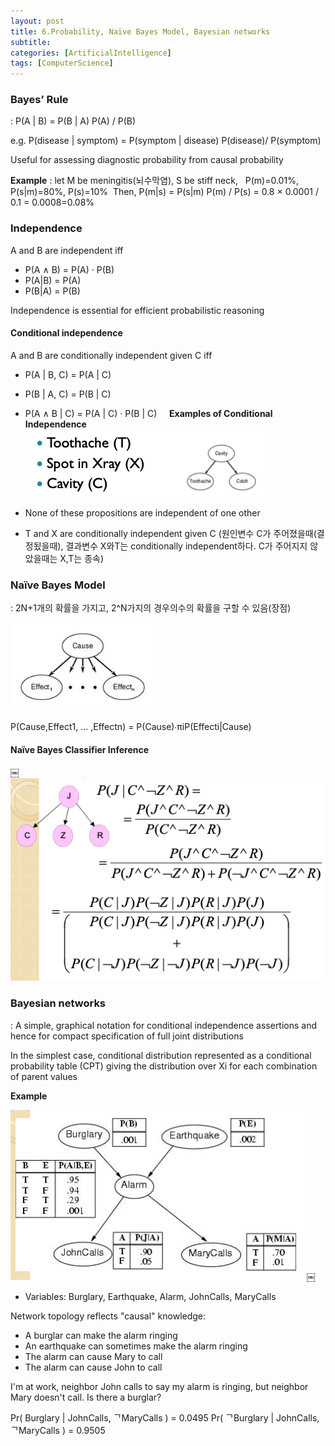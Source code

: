 ```yaml
---
layout: post
title: 6.Probability, Naïve Bayes Model, Bayesian networks 
subtitle: 
categories: [ArtificialIntelligence]
tags: [ComputerScience]
---
```


### Bayes’ Rule 
: P(A | B) = P(B | A) P(A) / P(B) 

e.g. 
P(disease | symptom) = P(symptom | disease) P(disease)/ P(symptom) 

Useful for assessing diagnostic probability from causal probability

**Example**
: let M be meningitis(뇌수막염), S be stiff neck,  
P(m)=0.01%, P(s|m)=80%, P(s)=10% 
Then, P(m|s) = P(s|m) P(m) / P(s) = 0.8 × 0.0001 / 0.1 = 0.0008=0.08% 


### Independence 
A and B are independent iff 
- P(A ∧ B) = P(A) · P(B) 
- P(A|B) = P(A) 
- P(B|A) = P(B)

Independence is essential for efficient probabilistic reasoning 

#### Conditional independence
A and B are conditionally independent given C iff 
- P(A | B, C) = P(A | C) 
- P(B | A, C) = P(B | C)
- P(A ∧ B | C) = P(A | C) · P(B | C)  
 
**Examples of Conditional Independence** 
![1.1](/assets/images/ai/6.1.png)

- None of these propositions are independent of one other 
- T and X are conditionally independent given C  (원인변수 C가 주어졌을때(결정됬을때), 결과변수 X와T는 conditionally independent하다. C가 주어지지 않았을때는 X,T는 종속)

### Naïve Bayes Model 
: 2N+1개의 확률을 가지고, 2^N가지의 경우의수의 확률을 구할 수 있음(장점)

![1.1](/assets/images/ai/6.2.png)

P(Cause,Effect1, ... ,Effectn) = P(Cause)∙πiP(Effecti|Cause) 

#### Naïve Bayes Classifier Inference 
￼
![1.1](/assets/images/ai/6.3.png)

### Bayesian networks 
: A simple, graphical notation for conditional independence assertions and hence for compact specification of full joint distributions 

In the simplest case, conditional distribution represented as a conditional probability table (CPT) giving the distribution over Xi for each combination of parent values 

**Example** 

![1.1](/assets/images/ai/6.4.png)
￼
- Variables: Burglary, Earthquake, Alarm, JohnCalls, MaryCalls 

Network topology reflects "causal" knowledge:
- A burglar can make the alarm ringing
- An earthquake can sometimes make the alarm ringing
- The alarm can cause Mary to call
- The alarm can cause John to call 

I'm at work, neighbor John calls to say my alarm is ringing, but neighbor Mary doesn't call. Is there a burglar? 

Pr( Burglary | JohnCalls, ᄀMaryCalls ) = 0.0495 
Pr( ᄀBurglary | JohnCalls, ᄀMaryCalls ) = 0.9505